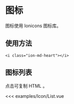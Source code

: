 # 图标

图标使用 Ionicons 图标库。

## 使用方法

`<i class="ion-md-heart"></i>` <i class="ion-md-heart"></i>

## 图标列表

点击可复制 HTML 。

<Example file="Icon/List.vue">
<<< examples/Icon/List.vue
</Example>
